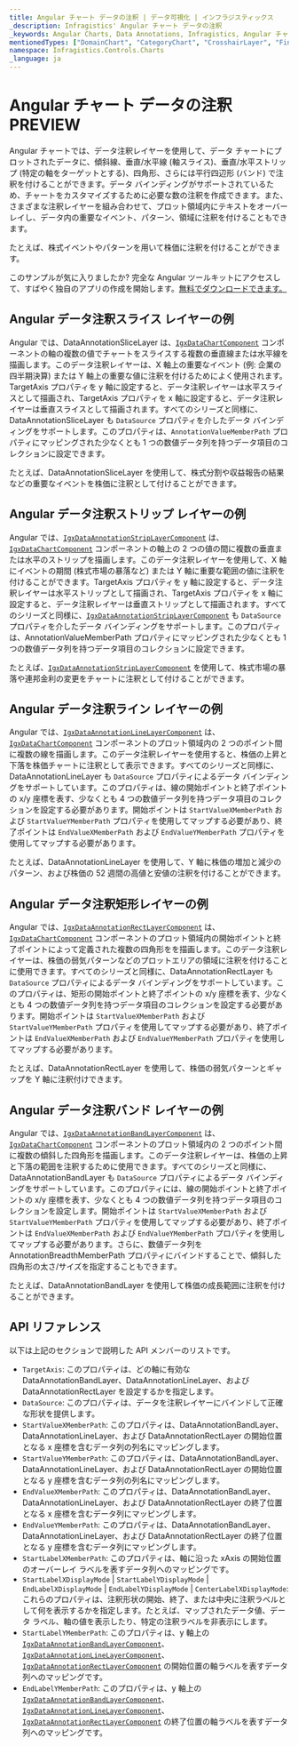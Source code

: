 ```yaml
---
title: Angular チャート データの注釈 | データ可視化 | インフラジスティックス
_description: Infragistics' Angular チャート データの注釈
_keywords: Angular Charts, Data Annotations, Infragistics, Angular チャート, データの注釈, インフラジスティックス
mentionedTypes: ["DomainChart", "CategoryChart", "CrosshairLayer", "FinalValueLayer", "CalloutLayer"]
namespace: Infragistics.Controls.Charts
_language: ja
---
```


# Angular チャート データの注釈 <label class="badge badge--preview">PREVIEW</label>

Angular チャートでは、データ注釈レイヤーを使用して、データ チャートにプロットされたデータに、傾斜線、垂直/水平線 (軸スライス)、垂直/水平ストリップ (特定の軸をターゲットとする)、四角形、さらには平行四辺形 (バンド) で注釈を付けることができます。データ バインディングがサポートされているため、チャートをカスタマイズするために必要な数の注釈を作成できます。また、さまざまな注釈レイヤーを組み合わせて、プロット領域内にテキストをオーバーレイし、データ内の重要なイベント、パターン、領域に注釈を付けることもできます。

たとえば、株式イベントやパターンを用いて株価に注釈を付けることができます。

<code-view style="height: 600px" alt="Angular 複数のデータ注釈の例"
           data-demos-base-url="{environment:dvDemosBaseUrl}"
                    iframe-src="{environment:dvDemosBaseUrl}/charts/data-chart/data-annotation-multiple-with-stocks"
                                                 github-src="charts/data-chart/data-annotation-multiple-with-stocks">
</code-view>


このサンプルが気に入りましたか? 完全な Angular ツールキットにアクセスして、すばやく独自のアプリの作成を開始します。<a href="{environment:infragisticsBaseUrl}/products/ignite-ui-angular/download">無料でダウンロードできます。</a>

## Angular データ注釈スライス レイヤーの例

Angular では、DataAnnotationSliceLayer は、[`IgxDataChartComponent`]({environment:dvApiBaseUrl}/products/ignite-ui-angular/api/docs/typescript/latest/classes/igniteui_angular_charts.igxdatachartcomponent.html) コンポーネントの軸の複数の値でチャートをスライスする複数の垂直線または水平線を描画します。このデータ注釈レイヤーは、X 軸上の重要なイベント (例: 企業の四半期決算) または Y 軸上の重要な値に注釈を付けるためによく使用されます。TargetAxis プロパティを y 軸に設定すると、データ注釈レイヤーは水平スライスとして描画され、TargetAxis プロパティを x 軸に設定すると、データ注釈レイヤーは垂直スライスとして描画されます。すべてのシリーズと同様に、DataAnnotationSliceLayer も `DataSource` プロパティを介したデータ バインディングをサポートします。このプロパティは、`AnnotationValueMemberPath` プロパティにマッピングされた少なくとも 1 つの数値データ列を持つデータ項目のコレクションに設定できます。

たとえば、DataAnnotationSliceLayer を使用して、株式分割や収益報告の結果などの重要なイベントを株価に注釈として付けることができます。

<code-view style="height: 500px" alt="Angular データ注釈スライス レイヤーの例"
           data-demos-base-url="{environment:dvDemosBaseUrl}"
                    iframe-src="{environment:dvDemosBaseUrl}/charts/data-chart/data-annotation-slice-layer"
                                                 github-src="charts/data-chart/data-annotation-slice-layer">
</code-view>


<div class="divider--half"></div>

## Angular データ注釈ストリップ レイヤーの例

Angular では、[`IgxDataAnnotationStripLayerComponent`]({environment:dvApiBaseUrl}/products/ignite-ui-angular/api/docs/typescript/latest/classes/igniteui_angular_charts.igxdataannotationstriplayercomponent.html) は、[`IgxDataChartComponent`]({environment:dvApiBaseUrl}/products/ignite-ui-angular/api/docs/typescript/latest/classes/igniteui_angular_charts.igxdatachartcomponent.html) コンポーネントの軸上の 2 つの値の間に複数の垂直または水平のストリップを描画します。このデータ注釈レイヤーを使用して、X 軸にイベントの期間 (株式市場の暴落など) または Y 軸に重要な範囲の値に注釈を付けることができます。TargetAxis プロパティを y 軸に設定すると、データ注釈レイヤーは水平ストリップとして描画され、TargetAxis プロパティを x 軸に設定すると、データ注釈レイヤーは垂直ストリップとして描画されます。すべてのシリーズと同様に、[`IgxDataAnnotationStripLayerComponent`]({environment:dvApiBaseUrl}/products/ignite-ui-angular/api/docs/typescript/latest/classes/igniteui_angular_charts.igxdataannotationstriplayercomponent.html) も `DataSource` プロパティを介したデータ バインディングをサポートします。このプロパティは、AnnotationValueMemberPath プロパティにマッピングされた少なくとも 1 つの数値データ列を持つデータ項目のコレクションに設定できます。

たとえば、[`IgxDataAnnotationStripLayerComponent`]({environment:dvApiBaseUrl}/products/ignite-ui-angular/api/docs/typescript/latest/classes/igniteui_angular_charts.igxdataannotationstriplayercomponent.html) を使用して、株式市場の暴落や連邦金利の変更をチャートに注釈として付けることができます。

<code-view style="height: 500px" alt="Angular データ注釈ストリップ レイヤーの例"
           data-demos-base-url="{environment:dvDemosBaseUrl}"
                    iframe-src="{environment:dvDemosBaseUrl}/charts/data-chart/data-annotation-strip-layer"
                                                 github-src="charts/data-chart/data-annotation-strip-layer">
</code-view>


<div class="divider--half"></div>

## Angular データ注釈ライン レイヤーの例

Angular では、[`IgxDataAnnotationLineLayerComponent`]({environment:dvApiBaseUrl}/products/ignite-ui-angular/api/docs/typescript/latest/classes/igniteui_angular_charts.igxdataannotationlinelayercomponent.html) は、[`IgxDataChartComponent`]({environment:dvApiBaseUrl}/products/ignite-ui-angular/api/docs/typescript/latest/classes/igniteui_angular_charts.igxdatachartcomponent.html) コンポーネントのプロット領域内の 2 つのポイント間に複数の線を描画します。このデータ注釈レイヤーを使用すると、株価の上昇と下落を株価チャートに注釈として表示できます。すべてのシリーズと同様に、DataAnnotationLineLayer も `DataSource` プロパティによるデータ バインディングをサポートしています。このプロパティは、線の開始ポイントと終了ポイントの x/y 座標を表す、少なくとも 4 つの数値データ列を持つデータ項目のコレクションを設定する必要があります。開始ポイントは `StartValueXMemberPath` および `StartValueYMemberPath` プロパティを使用してマップする必要があり、終了ポイントは `EndValueXMemberPath` および `EndValueYMemberPath` プロパティを使用してマップする必要があります。

たとえば、DataAnnotationLineLayer を使用して、Y 軸に株価の増加と減少のパターン、および株価の 52 週間の高値と安値の注釈を付けることができます。

<code-view style="height: 500px" alt="Angular データ注釈ライン レイヤーの例"
           data-demos-base-url="{environment:dvDemosBaseUrl}"
                    iframe-src="{environment:dvDemosBaseUrl}/charts/data-chart/data-annotation-line-layer"
                                                 github-src="charts/data-chart/data-annotation-line-layer">
</code-view>


<div class="divider--half"></div>

## Angular データ注釈矩形レイヤーの例

Angular では、[`IgxDataAnnotationRectLayerComponent`]({environment:dvApiBaseUrl}/products/ignite-ui-angular/api/docs/typescript/latest/classes/igniteui_angular_charts.igxdataannotationrectlayercomponent.html) は、[`IgxDataChartComponent`]({environment:dvApiBaseUrl}/products/ignite-ui-angular/api/docs/typescript/latest/classes/igniteui_angular_charts.igxdatachartcomponent.html) コンポーネントのプロット領域内の開始ポイントと終了ポイントによって定義された複数の四角形をを描画します。このデータ注釈レイヤーは、株価の弱気パターンなどのプロットエリアの領域に注釈を付けることに使用できます。すべてのシリーズと同様に、DataAnnotationRectLayer も `DataSource` プロパティによるデータ バインディングをサポートしています。このプロパティは、矩形の開始ポイントと終了ポイントの x/y 座標を表す、少なくとも 4 つの数値データ列を持つデータ項目のコレクションを設定する必要があります。開始ポイントは `StartValueXMemberPath` および `StartValueYMemberPath` プロパティを使用してマップする必要があり、終了ポイントは `EndValueXMemberPath` および `EndValueYMemberPath` プロパティを使用してマップする必要があります。

たとえば、DataAnnotationRectLayer を使用して、株価の弱気パターンとギャップを Y 軸に注釈付けできます。

<code-view style="height: 500px" alt="Angular データ注釈矩形レイヤーの例"
           data-demos-base-url="{environment:dvDemosBaseUrl}"
                    iframe-src="{environment:dvDemosBaseUrl}/charts/data-chart/data-annotation-rect-layer"
                                                 github-src="charts/data-chart/data-annotation-rect-layer">
</code-view>


<div class="divider--half"></div>

## Angular データ注釈バンド レイヤーの例

Angular では、[`IgxDataAnnotationBandLayerComponent`]({environment:dvApiBaseUrl}/products/ignite-ui-angular/api/docs/typescript/latest/classes/igniteui_angular_charts.igxdataannotationbandlayercomponent.html) は、[`IgxDataChartComponent`]({environment:dvApiBaseUrl}/products/ignite-ui-angular/api/docs/typescript/latest/classes/igniteui_angular_charts.igxdatachartcomponent.html) コンポーネントのプロット領域内の 2 つのポイント間に複数の傾斜した四角形を描画します。このデータ注釈レイヤーは、株価の上昇と下落の範囲を注釈するために使用できます。すべてのシリーズと同様に、DataAnnotationBandLayer も `DataSource` プロパティによるデータ バインディングをサポートしています。このプロパティには、線の開始ポイントと終了ポイントの x/y 座標を表す、少なくとも 4 つの数値データ列を持つデータ項目のコレクションを設定します。開始ポイントは `StartValueXMemberPath` および `StartValueYMemberPath` プロパティを使用してマップする必要があり、終了ポイントは `EndValueXMemberPath` および `EndValueYMemberPath` プロパティを使用してマップする必要があります。さらに、数値データ列を AnnotationBreadthMemberPath プロパティにバインドすることで、傾斜した四角形の太さ/サイズを指定することもできます。

たとえば、DataAnnotationBandLayer を使用して株価の成長範囲に注釈を付けることができます。

<code-view style="height: 600px" alt="Angular データ注釈バンド レイヤーの例"
           data-demos-base-url="{environment:dvDemosBaseUrl}"
                    iframe-src="{environment:dvDemosBaseUrl}/charts/data-chart/data-annotation-band-layer"
                                                 github-src="charts/data-chart/data-annotation-band-layer">
</code-view>


<div class="divider--half"></div>

## API リファレンス

以下は上記のセクションで説明した API メンバーのリストです。

*   `TargetAxis`: このプロパティは、どの軸に有効な DataAnnotationBandLayer、DataAnnotationLineLayer、および DataAnnotationRectLayer を設定するかを指定します。
*   `DataSource`: このプロパティは、データを注釈レイヤーにバインドして正確な形状を提供します。
*   `StartValueXMemberPath`: このプロパティは、DataAnnotationBandLayer、DataAnnotationLineLayer、および DataAnnotationRectLayer の開始位置となる x 座標を含むデータ列の列名にマッピングします。
*   `StartValueYMemberPath`: このプロパティは、DataAnnotationBandLayer、DataAnnotationLineLayer、および DataAnnotationRectLayer の開始位置となる y 座標を含むデータ列の列名にマッピングします。
*   `EndValueXMemberPath`: このプロパティは、DataAnnotationBandLayer、DataAnnotationLineLayer、および DataAnnotationRectLayer の終了位置となる x 座標を含むデータ列にマッピングします。
*   `EndValueYMemberPath`: このプロパティは、DataAnnotationBandLayer、DataAnnotationLineLayer、および DataAnnotationRectLayer の終了位置となる y 座標を含むデータ列にマッピングします。
*   `StartLabelXMemberPath`: このプロパティは、軸に沿った xAxis の開始位置のオーバーレイ ラベルを表すデータ列へのマッピングです。
*   `StartLabelXDisplayMode` | `StartLabelYDisplayMode` | `EndLabelXDisplayMode` | `EndLabelYDisplayMode` | `CenterLabelXDisplayMode`: これらのプロパティは、注釈形状の開始、終了、または中央に注釈ラベルとして何を表示するかを指定します。たとえば、マップされたデータ値、データ ラベル、軸の値を表示したり、特定の注釈ラベルを非表示にします。
*   `StartLabelYMemberPath`: このプロパティは、y 軸上の [`IgxDataAnnotationBandLayerComponent`]({environment:dvApiBaseUrl}/products/ignite-ui-angular/api/docs/typescript/latest/classes/igniteui_angular_charts.igxdataannotationbandlayercomponent.html)、[`IgxDataAnnotationLineLayerComponent`]({environment:dvApiBaseUrl}/products/ignite-ui-angular/api/docs/typescript/latest/classes/igniteui_angular_charts.igxdataannotationlinelayercomponent.html)、[`IgxDataAnnotationRectLayerComponent`]({environment:dvApiBaseUrl}/products/ignite-ui-angular/api/docs/typescript/latest/classes/igniteui_angular_charts.igxdataannotationrectlayercomponent.html) の開始位置の軸ラベルを表すデータ列へのマッピングです。
*   `EndLabelYMemberPath`: このプロパティは、y 軸上の [`IgxDataAnnotationBandLayerComponent`]({environment:dvApiBaseUrl}/products/ignite-ui-angular/api/docs/typescript/latest/classes/igniteui_angular_charts.igxdataannotationbandlayercomponent.html)、[`IgxDataAnnotationLineLayerComponent`]({environment:dvApiBaseUrl}/products/ignite-ui-angular/api/docs/typescript/latest/classes/igniteui_angular_charts.igxdataannotationlinelayercomponent.html)、[`IgxDataAnnotationRectLayerComponent`]({environment:dvApiBaseUrl}/products/ignite-ui-angular/api/docs/typescript/latest/classes/igniteui_angular_charts.igxdataannotationrectlayercomponent.html) の終了位置の軸ラベルを表すデータ列へのマッピングです。
